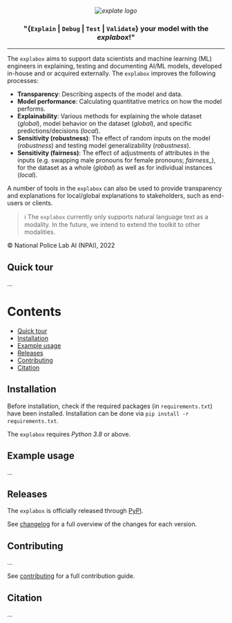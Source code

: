 *<p align="center">
  <img src="https://git.science.uu.nl/m.j.robeer/explabox/-/raw/main/img/explabox.png" alt="explate logo">*
</p>

**<h3 align="center">
"{`Explain` | `Debug` | `Test` | `Validate`} your model with the *explabox*!"**
</h3>

---

The `explabox` aims to support data scientists and machine learning (ML) engineers in explaining, testing and documenting AI/ML models, developed in-house and or acquired externally. The `explabox` improves the following processes:

- __Transparency__: Describing aspects of the model and data.
- __Model performance__: Calculating quantitative metrics on how the model performs.
- __Explainability__: Various methods for explaining the whole dataset (_global_), model behavior on the dataset (_global_), and specific predictions/decisions (_local_).
- __Sensitivity (robustness)__: The effect of random inputs on the model (_robustness_) and testing model generalizability (_robustness_).
- __Sensitivity (fairness)__: The effect of adjustments of attributes in the inputs (e.g. swapping male pronouns for female pronouns; _fairness__), for the dataset as a whole (_global_) as well as for individual instances (_local_).

A number of tools in the `explabox` can also be used to provide transparency and explanations for local/global explanations to stakeholders, such as end-users or clients.

> :information_source: The `explabox` currently only supports natural language text as a modality. In the future, we intend to extend the toolkit to other modalities.

&copy; National Police Lab AI (NPAI), 2022

<a name="quick-tour"/></a>
## Quick tour
...

# Contents
- [Quick tour](#quick-tour)
- [Installation](#installation)
- [Example usage](#example-usage)
- [Releases](#releases)
- [Contributing](#contributing)
- [Citation](#citation)

<a name="installation"/></a>
## Installation
Before installation, check if the required packages (in `requirements.txt`) have been installed. Installation can be done via `pip install -r requirements.txt`.

The `explabox` requires _Python 3.8_ or above.

<a name="example-usage"/></a>
## Example usage
...

<a name="releases"/></a>
## Releases
The `explabox` is officially released through [PyPI](https://pypi.org/project/explabox/).

See [changelog](CHANGELOG.md) for a full overview of the changes for each version.

<a name="contributing"/></a>
## Contributing
...

See [contributing](CONTRIBUTING.md) for a full contribution guide.

<a name="citation"></a>
## Citation
...
